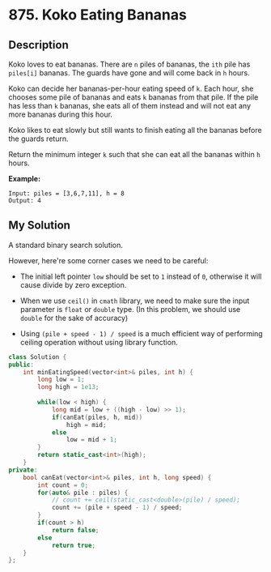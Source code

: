 # 875. Koko Eating Bananas

## Description
Koko loves to eat bananas. There are `n` piles of bananas, the `ith` pile has `piles[i]` bananas. The guards have gone and will come back in `h` hours.

Koko can decide her bananas-per-hour eating speed of `k`. Each hour, she chooses some pile of bananas and eats `k` bananas from that pile. If the pile has less than `k` bananas, she eats all of them instead and will not eat any more bananas during this hour.

Koko likes to eat slowly but still wants to finish eating all the bananas before the guards return.

Return the minimum integer `k` such that she can eat all the bananas within `h` hours.

**Example:**
```
Input: piles = [3,6,7,11], h = 8
Output: 4
```
## My Solution

A standard binary search solution.

However, here're some corner cases we need to be careful:

- The initial left pointer `low` should be set to `1` instead of `0`, otherwise it will cause divide by zero exception.

- When we use `ceil()` in `cmath` library, we need to make sure the input parameter is `float` or `double` type. (In this problem, we should use `double` for the sake of accuracy)

- Using `(pile + speed - 1) / speed` is a much efficient way of performing ceiling operation without using library function.


```C++
class Solution {
public:
    int minEatingSpeed(vector<int>& piles, int h) {
        long low = 1;
        long high = 1e13;
        
        while(low < high) {
            long mid = low + ((high - low) >> 1);
            if(canEat(piles, h, mid))
                high = mid;
            else
                low = mid + 1;
        }
        return static_cast<int>(high);
    }
private:
    bool canEat(vector<int>& piles, int h, long speed) {
        int count = 0;
        for(auto& pile : piles) {
            // count += ceil(static_cast<double>(pile) / speed);
            count += (pile + speed - 1) / speed;
        }
        if(count > h)
            return false;
        else
            return true;
    }
};
```